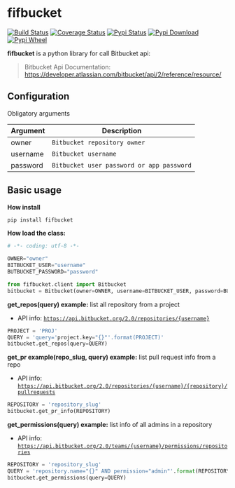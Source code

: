 
# fifbucket 
[![Build Status](https://travis-ci.com/fiftech/fifbucket.svg?branch=master)](https://travis-ci.com/fiftech/fifbucket) [![Coverage Status](https://coveralls.io/repos/github/fiftech/fifbucket/badge.svg)](https://coveralls.io/github/fiftech/fifbucket) [![Pypi Status](https://pypip.in/v/fifbucket/badge.png)](https://pypi.python.org/pypi/fifbucket/) [![Pypi Download](https://pypip.in/d/fifbucket/badge.png)](https://pypi.python.org/pypi/fifbucket/) [![Pypi Wheel](https://pypip.in/wheel/fifbucket/badge.png)](https://pypi.python.org/pypi/fifbucket/)


**fifbucket** is a python library for call Bitbucket api: 
> Bitbucket Api Documentation: https://developer.atlassian.com/bitbucket/api/2/reference/resource/

## Configuration

Obligatory arguments

| Argument       |Description                              |
|----------------|-----------------------------------------|
|owner           |`Bitbucket repository owner`             |
|username        |`Bitbucket username`                     |
|password        |`Bitbucket user password or app password`|


## Basic usage
**How install**
```bash
pip install fifbucket
```

**How load the class:**
```python
# -*- coding: utf-8 -*-

OWNER="owner"
BITBUCKET_USER="username"
BUTBUCKET_PASSWORD="password"

from fifbucket.client import Bitbucket
bitbucket = Bitbucket(owner=OWNER, username=BITBUCKET_USER, password=BUTBUCKET_PASSWORD)
```
**get_repos(query) example:** list all repository from a project
* API info: [`https://api.bitbucket.org/2.0/repositories/{username}`](https://developer.atlassian.com/bitbucket/api/2/reference/resource/repositories/%7Busername%7D)
```python
PROJECT = 'PROJ'
QUERY = 'query='project.key="{}"'.format(PROJECT)'
bitbucket.get_repos(query=QUERY)
```
**get_pr example(repo_slug, query) example:** list pull request info from a repo
* API info: [`https://api.bitbucket.org/2.0/repositories/{username}/{repository}/pullrequests`](https://developer.atlassian.com/bitbucket/api/2/reference/resource/repositories/%7Busername%7D/%7Brepo_slug%7D/pullrequests)

```python
REPOSITORY = 'repository_slug'
bitbucket.get_pr_info(REPOSITORY)
```

**get_permissions(query) example:** list info of all admins in a repository
* API info: [`https://api.bitbucket.org/2.0/teams/{username}/permissions/repositories`](https://developer.atlassian.com/bitbucket/api/2/reference/resource/teams/%7Busername%7D/repositories)

```python
REPOSITORY = 'repository_slug'
QUERY = 'repository.name="{}" AND permission="admin"'.format(REPOSITORY)
bitbucket.get_permissions(query=QUERY)
```